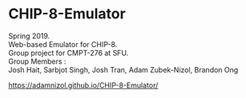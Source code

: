 # CHIP-8-Emulator
Spring 2019.  
Web-based Emulator for CHIP-8.  
Group project for CMPT-276 at SFU.  
Group Members :  
Josh Hait,
Sarbjot Singh,
Josh Tran,
Adam Zubek-Nizol,
Brandon Ong


https://adamnizol.github.io/CHIP-8-Emulator/
